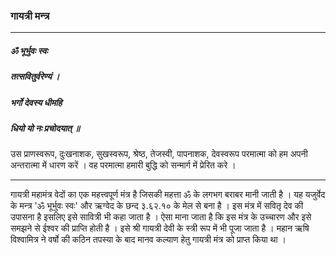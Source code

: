 ### गायत्री मन्त्र

---

##### ॐ भूर्भुवः स्वः
##### तत्सवितुर्वरेण्यं ।
##### भर्गो देवस्य धीमहि
##### धियो यो नः प्रचोदयात् ॥

उस प्राणस्वरूप, दुःखनाशक, सुखस्वरूप, श्रेष्ठ, तेजस्वी, पापनाशक, देवस्वरूप परमात्मा को हम अपनी अन्तरात्मा में धारण करें । वह परमात्मा हमारी बुद्धि को सन्मार्ग में प्रेरित करे ।

---

गायत्री महामंत्र वेदों का एक महत्त्वपूर्ण मंत्र है जिसकी महत्ता ॐ के लगभग बराबर मानी जाती है । यह यजुर्वेद के मन्त्र 'ॐ भूर्भुवः स्वः' और ऋग्वेद के छन्द ३.६२.१० के मेल से बना है । इस मंत्र में सवितृ देव की उपासना है इसलिए इसे सावित्री भी कहा जाता है । ऐसा माना जाता है कि इस मंत्र के उच्चारण और इसे समझने से ईश्वर की प्राप्ति होती है । इसे श्री गायत्री देवी के स्त्री रूप में भी पूजा जाता है । महान ऋषि विश्वामित्र ने वर्षो की कठिन तपस्या के बाद मानव कल्याण हेतु गायत्री मंत्र को प्राप्त किया था ।